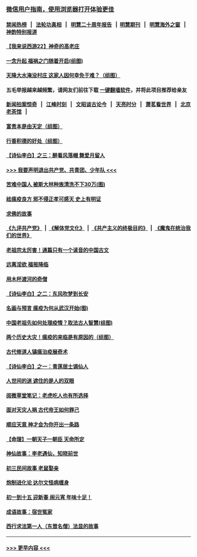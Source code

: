### [微信用户指南，使用浏览器打开体验更佳](https://github.com/gfw-breaker/banned-news1/blob/master/indexes/wechat-guide.md?t=0)
#### [禁闻热榜](热点新闻.md?t=0)  &nbsp;&nbsp;|&nbsp;&nbsp; [法轮功真相](https://github.com/gfw-breaker/truth/blob/master/README.md?t=0) &nbsp;&nbsp;|&nbsp;&nbsp; [明慧二十周年报告](https://github.com/gfw-breaker/mh-reports/blob/master/README.md?t=0) &nbsp;&nbsp;|&nbsp;&nbsp;[明慧期刊](https://github.com/gfw-breaker/mh-qikan) &nbsp;&nbsp;|&nbsp;&nbsp; [明慧海外之窗](https://github.com/gfw-breaker/mh-news/blob/master/README.md?t=0) &nbsp;&nbsp;|&nbsp;&nbsp; [神韵特别报道](https://github.com/gfw-breaker/mh-news/blob/master/shenyun.md?t=0)
#### [【我来说西游22】神奇的高老庄](../pages/prog647/a102769588.md?t=02051555) 
#### [一念升起 福祸之门随着开启(组图)](../pages/prog647/a102768825.md?t=02051555) 
#### [天降大水淹没村庄 这家人因何幸免于难？（组图）](../pages/prog647/a102768813.md?t=02051555) 
#### 五毛举报越来越频繁，请网友们前往下载 [一键翻墙软件](https://github.com/gfw-breaker/ssr-accounts)，并将此项目推荐给亲友
#### [新闻拍案惊奇](https://github.com/gfw-breaker/banned-news1/blob/master/pages/link4.md) &nbsp;&nbsp;|&nbsp;&nbsp; [江峰时刻](https://github.com/gfw-breaker/banned-news1/blob/master/pages/link4.md) &nbsp;&nbsp;|&nbsp;&nbsp; [文昭谈古论今](https://github.com/gfw-breaker/banned-news1/blob/master/pages/link4.md) &nbsp;&nbsp;|&nbsp;&nbsp; [天亮时分](https://github.com/gfw-breaker/banned-news1/blob/master/pages/link4.md) &nbsp;&nbsp;|&nbsp;&nbsp; [萧茗看世界](https://github.com/gfw-breaker/banned-news1/blob/master/pages/link4.md) &nbsp;&nbsp;|&nbsp;&nbsp; [北京老茶馆](https://github.com/gfw-breaker/banned-news1/blob/master/pages/link4.md) &nbsp;&nbsp;|&nbsp;&nbsp; 
#### [富贵本是由天定（组图）](../pages/prog647/a102767839.md?t=02051555) 
#### [行善积德的好处（组图）](../pages/prog647/a102767818.md?t=02051555) 
#### [【诗仙李白】之三：醉看风落帽 舞爱月留人](../pages/prog647/a102767267.md?t=02051555) 
#### [>>> 我要声明退出共产党、共青团、少年队 <<<](https://github.com/begood0513/goodnews/blob/master/quit/letter.md) 
#### [苦难中国人 被斯大林种族清洗不下30万(图)](../pages/prog647/a102767355.md?t=02051555) 
#### [祛瘟疫良方 邪不侵正孝可感天 史上有明证](../pages/prog647/a102766434.md?t=02051555) 
#### [求佛的故事](../pages/prog647/a102766422.md?t=02051555) 
#### [《九评共产党》](https://github.com/begood0513/9ping.md/blob/master/README.md) &nbsp;|&nbsp; [《解体党文化》](../../../../jtdwh.md/blob/master/README.md)  &nbsp;|&nbsp; [《共产主义的终极目的》](../../../../gczydzjmd.md/blob/master/README.md) &nbsp;|&nbsp; [《魔鬼在统治我们的世界》](../../../../mgztzwmdsj.md/blob/master/README.md) 
#### [老祖宗太厉害！通篇只有一个读音的中国古文](../pages/prog647/a102766206.md?t=02051555) 
#### [远离淫欲 福报降临](../pages/prog647/a102765378.md?t=02051555) 
#### [用木杯渡河的奇僧](../pages/prog647/a102765363.md?t=02051555) 
#### [【诗仙李白】之二：东风吹梦到长安](../pages/prog647/a102765209.md?t=02051555) 
#### [名画与预言 瘟疫为何从武汉开始(图)](../pages/prog647/a102764474.md?t=02051555) 
#### [中国老祖先如何处理疫情？取法古人智慧(组图)](../pages/prog647/a102764472.md?t=02051555) 
#### [两个历史大灾！瘟疫的来临是有原因的（组图）](../pages/prog647/a102764462.md?t=02051555) 
#### [古代修道人镇瘟治疫展奇术](../pages/prog647/a102764286.md?t=02051555) 
#### [【诗仙李白】之一：青莲居士谪仙人](../pages/prog647/a102764251.md?t=02051555) 
#### [人世间的迷 遮住的是人的双眼](../pages/prog647/a102763589.md?t=02051555) 
#### [阅微草堂笔记：老虎吃人也有所选择](../pages/prog647/a102763565.md?t=02051555) 
#### [面对天灾人祸 古代帝王如何罪己](../pages/prog647/a102762583.md?t=02051555) 
#### [顺应天意 神才会为你开出一条路](../pages/prog647/a102762633.md?t=02051555) 
#### [【命理】一朝天子一朝臣 天命所定](../pages/prog647/a102762621.md?t=02051555) 
#### [神仙故事：李老遇仙，知晓前世](../pages/prog647/a102761966.md?t=02051555) 
#### [初三民间故事 老鼠娶亲](../pages/prog647/a102761805.md?t=02051555) 
#### [炮制进化论 达尔文怪病缠身](../pages/prog647/a102761776.md?t=02051555) 
#### [初一到十五 迎新春 闹元宵 年味十足！](../pages/prog647/a102759846.md?t=02051555) 
#### [成语故事：宿世冤家](../pages/prog647/a102760020.md?t=02051555) 
#### [西行求法第一人（东晋名僧）法显的故事](../pages/prog647/a102760014.md?t=02051555) 

----
#### [ >>> 更早内容 <<< ](../indexes/prog647-earlier.md)
